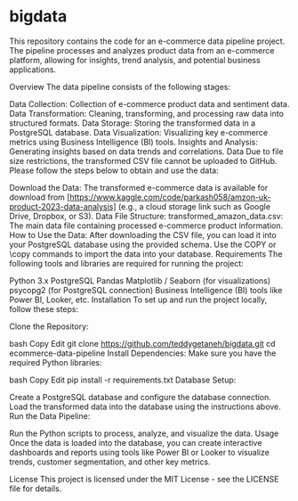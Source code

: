# bigdata
This repository contains the code for an e-commerce data pipeline project. The pipeline processes and analyzes product data from an e-commerce platform, allowing for insights, trend analysis, and potential business applications.

Overview The data pipeline consists of the following stages:

Data Collection: Collection of e-commerce product data and sentiment data. Data Transformation: Cleaning, transforming, and processing raw data into structured formats. Data Storage: Storing the transformed data in a PostgreSQL database. Data Visualization: Visualizing key e-commerce metrics using Business Intelligence (BI) tools. Insights and Analysis: Generating insights based on data trends and correlations. Data Due to file size restrictions, the transformed CSV file cannot be uploaded to GitHub. Please follow the steps below to obtain and use the data:

Download the Data: The transformed e-commerce data is available for download from [https://www.kaggle.com/code/parkash058/amzon-uk-product-2023-data-analysis] (e.g., a cloud storage link such as Google Drive, Dropbox, or S3). Data File Structure: transformed_amazon_data.csv: The main data file containing processed e-commerce product information. How to Use the Data: After downloading the CSV file, you can load it into your PostgreSQL database using the provided schema. Use the COPY or \copy commands to import the data into your database. Requirements The following tools and libraries are required for running the project:

Python 3.x PostgreSQL Pandas Matplotlib / Seaborn (for visualizations) psycopg2 (for PostgreSQL connection) Business Intelligence (BI) tools like Power BI, Looker, etc. Installation To set up and run the project locally, follow these steps:

Clone the Repository:

bash Copy Edit git clone https://github.com/teddygetaneh/bigdata.git cd ecommerce-data-pipeline Install Dependencies: Make sure you have the required Python libraries:

bash Copy Edit pip install -r requirements.txt Database Setup:

Create a PostgreSQL database and configure the database connection. Load the transformed data into the database using the instructions above. Run the Data Pipeline:

Run the Python scripts to process, analyze, and visualize the data. Usage Once the data is loaded into the database, you can create interactive dashboards and reports using tools like Power BI or Looker to visualize trends, customer segmentation, and other key metrics.

License This project is licensed under the MIT License - see the LICENSE file for details.
